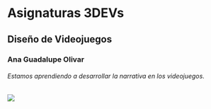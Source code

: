 # Asignaturas 3DEVs

## Diseño de Videojuegos
### Ana Guadalupe Olivar
###### Estamos aprendiendo a desarrollar la narrativa en los videojuegos.

![](assets/diseño.jpg)